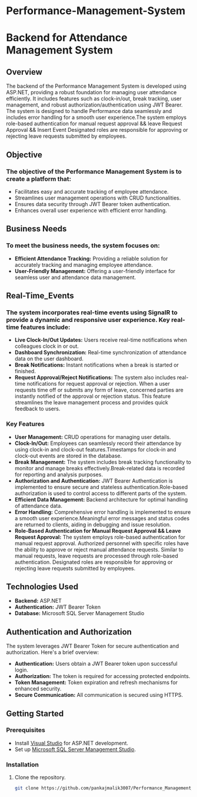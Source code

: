 # Performance-Management-System
# Backend for Attendance Management System

## Overview

The backend of the Performance Management System is developed using ASP.NET, providing a robust foundation for managing user attendance efficiently. It includes features such as clock-in/out, break tracking, user management, and robust authorization/authentication using JWT Bearer. The system is designed to handle Performance data seamlessly and includes error handling for a smooth user experience.The system employs role-based authentication for manual request approval && leave Request Approval && Insert Event Designated roles are responsible for approving or rejecting leave requests submitted by employees. 
## Objective 

### The objective of the Performance Management System is to create a platform that:
- Facilitates easy and accurate tracking of employee attendance.
- Streamlines user management operations with CRUD functionalities.
- Ensures data security through JWT Bearer token authentication.
- Enhances overall user experience with efficient error handling.
## Business Needs
### To meet the business needs, the system focuses on:
- **Efficient Attendance Tracking:** Providing a reliable solution for accurately tracking and managing employee attendance.
- **User-Friendly Management:** Offering a user-friendly interface for seamless user and attendance data management.

## Real-Time_Events
### The system incorporates real-time events using SignalR to provide a dynamic and responsive user experience. Key real-time features include:
- **Live Clock-In/Out Updates:** Users receive real-time notifications when colleagues clock in or out.
- **Dashboard Synchronization:**  Real-time synchronization of attendance data on the user dashboard.
- **Break Notifications:** Instant notifications when a break is started or finished.
- **Request Approval/Reject Notifications:** The system also includes real-time notifications for request approval or rejection. When a user requests time off or submits any form of leave, concerned parties are instantly notified of the approval or rejection status. This feature streamlines the leave management process and provides quick feedback to users.
### Key Features

- **User Management:** CRUD operations for managing user details.
- **Clock-In/Out:** Employees can seamlessly record their attendance by using clock-in and clock-out features.Timestamps for clock-in and clock-out events are stored in the database.
- **Break Management:** The system includes break tracking functionality to monitor and manage breaks effectively.Break-related data is recorded for reporting and analysis purposes.
- **Authorization and Authentication:** JWT Bearer Authentication is implemented to ensure secure and stateless authentication.Role-based authorization is used to control access to different parts of the system.
- **Efficient Data Management:** Backend architecture for optimal handling of attendance data.
- **Error Handling:** Comprehensive error handling is implemented to ensure a smooth user experience.Meaningful error messages and status codes are returned to clients, aiding in debugging and issue resolution.
- **Role-Based Authentication for Manual Request Approval && Leave Request Approval:**
  The system employs role-based authentication for manual request approval. Authorized personnel with specific roles have the ability to approve or reject manual attendance requests.
  Similar to manual requests, leave requests are processed through role-based authentication. Designated roles are responsible for approving or rejecting leave requests submitted by employees.

## Technologies Used

- **Backend:** ASP.NET
- **Authentication:** JWT Bearer Token
- **Database:** Microsoft SQL Server Management Studio

## Authentication and Authorization

The system leverages JWT Bearer Token for secure authentication and authorization. Here's a brief overview:

- **Authentication:** Users obtain a JWT Bearer token upon successful login.
- **Authorization:** The token is required for accessing protected endpoints.
- **Token Management:** Token expiration and refresh mechanisms for enhanced security.
- **Secure Communication:** All communication is secured using HTTPS.

## Getting Started

### Prerequisites

- Install [Visual Studio](https://visualstudio.microsoft.com/) for ASP.NET development.
- Set up [Microsoft SQL Server Management Studio](https://docs.microsoft.com/en-us/sql/ssms/download-sql-server-management-studio-ssms).

### Installation

1. Clone the repository.
   ```bash
   git clone https://github.com/pankajmalik3007/Performance_Management_System_Using_Asp.net_React-js..git
   
